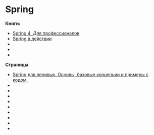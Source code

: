 # Spring

**Книги:**
- [Spring 4. Для профессионалов](https://www.goodreads.com/book/show/40928686-spring-4-dlia-professionalov)
- [Spring в действии](https://www.goodreads.com/book/show/40375461-spring)
- []()
- []()
- []()

**Страницы** 
- [Spring для ленивых. Основы, базовые концепции и примеры с кодом.](https://javarush.ru/groups/posts/476-spring-dlja-lenivihkh-osnovih-bazovihe-koncepcii-i-primerih-s-kodom-chastjh-1)
- []()
- []()
- []()
- []()
- []()
- []()
- []()
- []()
- []()